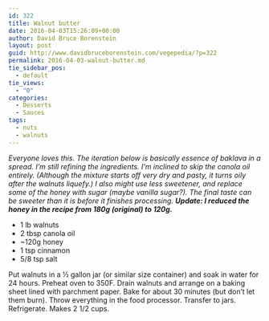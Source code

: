 ```yaml
---
id: 322
title: Walnut butter
date: 2016-04-03T15:26:09+00:00
author: David Bruce Borenstein
layout: post
guid: http://www.davidbruceborenstein.com/vegepedia/?p=322
permalink: 2016-04-03-walnut-butter.md
tie_sidebar_pos:
  - default
tie_views:
  - "0"
categories:
  - Desserts
  - Sauces
tags:
  - nuts
  - walnuts
---
```

_Everyone loves this. The iteration below is basically essence of baklava in a spread. I’m still refining the ingredients. I’m inclined to skip the canola oil entirely. (Although the mixture starts off very dry and pasty, it turns oily after the walnuts liquefy.) I also might use less sweetener, and replace some of the honey with sugar (maybe vanilla sugar?). The final taste can be sweeter than it is before it finishes processing. **Update: I reduced the honey in the recipe from 180g (original) to 120g.**_

  * 1 lb walnuts
  * 2 tbsp canola oil
  * ~120g honey
  * 1 tsp cinnamon
  * 5/8 tsp salt

Put walnuts in a ½ gallon jar (or similar size container) and soak in water for 24 hours. Preheat oven to 350F. Drain walnuts and arrange on a baking sheet lined with parchment paper. Bake for about 30 minutes (but don’t let them burn). Throw everything in the food processor. Transfer to jars. Refrigerate. Makes 2 1/2 cups.
